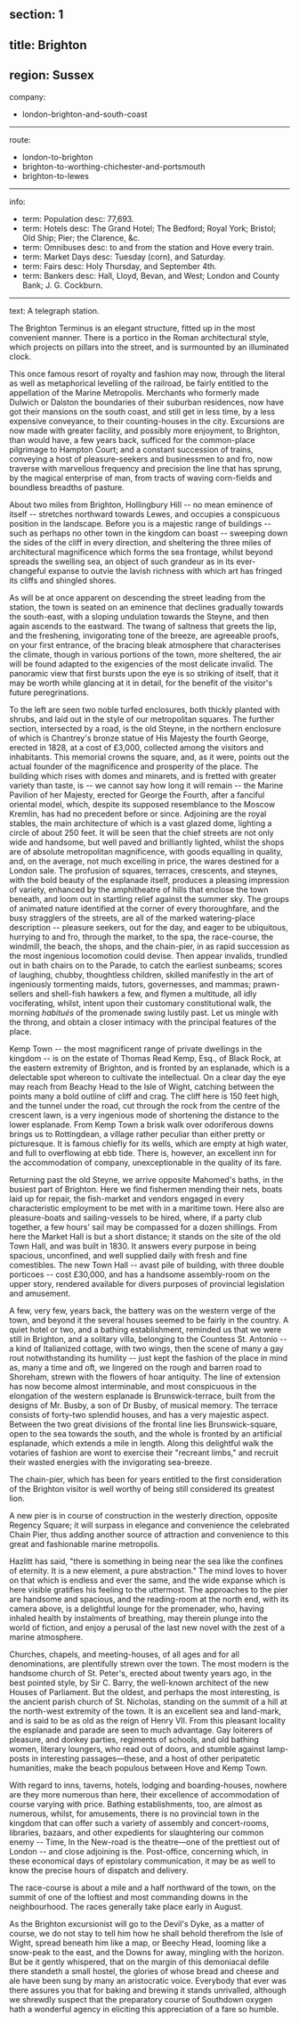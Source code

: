 section: 1
----
title: Brighton
----
region: Sussex
----
company:
- london-brighton-and-south-coast
----
route:
- london-to-brighton
- brighton-to-worthing-chichester-and-portsmouth
- brighton-to-lewes
----
info:
- term: Population
  desc: 77,693.
- term: Hotels
  desc: The Grand Hotel; The Bedford; Royal York; Bristol; Old Ship; Pier; the Clarence, &c.
- term: Omnibuses
  desc: to and from the station and Hove every train.
- term: Market Days
  desc: Tuesday (corn), and Saturday.
- term: Fairs
  desc: Holy Thursday, and September 4th.
- term: Bankers
  desc: Hall, Lloyd, Bevan, and West; London and County Bank; J. G. Cockburn.
----
text: A telegraph station.

The <span class="u-smcp">Brighton Terminus</span> is an elegant structure, fitted up in the most convenient manner. There is a portico in the Roman architectural style, which projects on pillars into the street, and is surmounted by an illuminated clock.

This once famous resort of royalty and fashion may now, through the literal as well as metaphorical levelling of the railroad, be fairly entitled to the appellation of the Marine Metropolis. Merchants who formerly made Dulwich or Dalston the boundaries of their suburban residences, now have got their mansions on the south coast, and still get in less time, by a less expensive conveyance, to their counting-houses in the city. Excursions are now made with greater facility, and possibly more enjoyment, to Brighton, than would have, a few years back, sufficed for the common-place pilgrimage to Hampton Court; and a constant succession of trains, conveying a host of pleasure-seekers and businessmen to and fro, now traverse with marvellous frequency and precision the line that has sprung, by the magical enterprise of man, from tracts of waving corn-fields and boundless breadths of pasture.

About two miles from Brighton, Hollingbury Hill -- no mean eminence of itself -- stretches northward towards Lewes, and occupies a conspicuous position in the landscape. Before you is a majestic range of buildings -- such as perhaps no other town in the kingdom can boast -- sweeping down the sides of the cliff in every direction, and sheltering the three miles of architectural magnificence which forms the sea frontage, whilst beyond spreads the swelling sea, an object of such grandeur as in its ever-changeful expanse to outvie the lavish richness with which art has fringed its cliffs and shingled shores.

As will be at once apparent on descending the street leading from the station, the town is seated on an eminence that declines gradually towards the south-east, with a sloping undulation towards the Steyne, and then again ascends to the eastward. The twang of saltness that greets the lip, and the freshening, invigorating tone of the breeze, are agreeable proofs, on your first entrance, of the bracing bleak atmosphere that characterises the climate, though in various portions of the town, more sheltered, the air will be found adapted to the exigencies of the most delicate invalid. The panoramic view that first bursts upon the eye is so striking of itself, that it may be worth while glancing at it in detail, for the benefit of the visitor's future peregrinations.

To the left are seen two noble turfed enclosures, both thickly planted with shrubs, and laid out in the style of our metropolitan squares. The further section, intersected by a road, is the old Steyne, in the northern enclosure of which is Chantrey's bronze statue of His Majesty the fourth George, erected in 1828, at a cost of £3,000, collected among the visitors and inhabitants. This memorial crowns the square, and, as it were, points out the actual founder of the magnificence and prosperity of the place. The building which rises with domes and minarets, and is fretted with greater variety than taste, is -- we cannot say how long it will remain -- the Marine Pavilion of her Majesty, erected for George the Fourth, after a fanciful oriental model, which, despite its supposed resemblance to the Moscow Kremlin, has had no precedent before or since. Adjoining are the royal stables, the main architecture of which is a vast glazed dome, lighting a circle of about 250 feet. It will be seen that the chief streets are not only wide and handsome, but well paved and brilliantly lighted, whilst the shops are of absolute metropolitan magnificence, with goods equalling in quality, and, on the average, not much excelling in price, the wares destined for a London sale. The profusion of squares, terraces, crescents, and steynes, with the bold beauty of the esplanade itself, produces a pleasing impression of variety, enhanced by the amphitheatre of hills that enclose the town beneath, and loom out in startling relief against the summer sky. The groups of animated nature identified at the corner of every thoroughfare, and the busy stragglers of the streets, are all of the marked watering-place description -- pleasure seekers, out for the day, and eager to be ubiquitous, hurrying to and fro, through the market, to the spa, the race-course, the windmill, the beach, the shops, and the chain-pier, in as rapid succession as the most ingenious locomotion could devise. Then appear invalids, trundled out in bath chairs on to the Parade, to catch the earliest sunbeams; scores of laughing, chubby, thoughtless children, skilled manifestly in the art of ingeniously tormenting maids, tutors, governesses, and mammas; prawn-sellers and shell-fish hawkers a few, and flymen a multitude, all idly vociferating, whilst, intent upon their customary constitutional walk, the morning *habitués* of the promenade swing lustily past. Let us mingle with the throng, and obtain a closer intimacy with the principal features of the place.

Kemp Town -- the most magnificent range of private dwellings in the kingdom -- is on the estate of Thomas Read Kemp, Esq., of Black Rock, at the eastern extremity of Brighton, and is fronted by an esplanade, which is a delectable spot whereon to cultivate the intellectual. On a clear day the eye may reach from Beachy Head to the Isle of Wight, catching between the points many a bold outline of cliff and crag. The cliff here is 150 feet high, and the tunnel under the road, cut through the rock from the centre of the crescent lawn, is a very ingenious mode of shortening the distance to the lower esplanade. From Kemp Town a brisk walk over odoriferous downs brings us to Rottingdean, a village rather peculiar than either pretty or picturesque. It is famous chiefly for its wells, which are empty at high water, and full to overflowing at ebb tide. There is, however, an excellent inn for the accommodation of company, unexceptionable in the quality of its fare.

Returning past the old Steyne, we arrive opposite Mahomed's baths, in the busiest part of Brighton. Here we find fishermen mending their nets, boats laid up for repair, the fish-market and vendors engaged in every characteristic employment to be met with in a maritime town. Here also are pleasure-boats and sailing-vessels to be hired, where, if a party club together, a few hours' sail may be compassed for a dozen shillings. From here the Market Hall is but a short distance; it stands on the site of the old Town Hall, and was built in 1830. It answers every purpose in being spacious, unconfined, and well supplied daily with fresh and fine comestibles. The new Town Hall -- avast pile of building, with three double porticoes -- cost £30,000, and has a handsome assembly-room on the upper story, rendered available for divers purposes of provincial legislation and amusement.

A few, very few, years back, the battery was on the western verge of the town, and beyond it the several houses seemed to be fairly in the country. A quiet hotel or two, and a bathing establishment, reminded us that we were still in Brighton, and a solitary villa, belonging to the Countess St. Antonio -- a kind of Italianized cottage, with two wings, then the scene of many a gay rout notwithstanding its humility -- just kept the fashion of the place in mind as, many a time and oft, we lingered on the rough and barren road to Shoreham, strewn with the flowers of hoar antiquity. The line of extension has now become almost interminable, and most conspicuous in the elongation of the western esplanade is Brunswick-terrace, built from the designs of Mr. Busby, a son of Dr Busby, of musical memory. The terrace consists of forty-two splendid houses, and has a very majestic aspect. Between the two great divisions of the frontal line lies Brunswick-square, open to the sea towards the south, and the whole is fronted by an artificial esplanade, which extends a mile in length. Along this delightful walk the votaries of fashion are wont to exercise their "recreant limbs," and recruit their wasted energies with the invigorating sea-breeze.

The chain-pier, which has been for years entitled to the first consideration of the Brighton visitor is well worthy of being still considered its greatest lion.

A new pier is in course of construction in the westerly direction, opposite Regency Square; it will surpass in elegance and convenience the celebrated Chain Pier, thus adding another source of attraction and convenience to this great and fashionable marine metropolis.

Hazlitt has said, "there is something in being near the sea like the confines of eternity. It is a new element, a pure abstraction." The mind loves to hover on that which is endless and ever the same, and the wide expanse which is here visible gratifies his feeling to the uttermost. The approaches to the pier are handsome and spacious, and the reading-room at the north end, with its camera above, is a delightful lounge for the promenader, who, having inhaled health by instalments of breathing, may therein plunge into the world of fiction, and enjoy a perusal of the last new novel with the zest of a marine atmosphere.

Churches, chapels, and meeting-houses, of all ages and for all denominations, are plentifully strewn over the town. The most modern is the handsome church of St. Peter's, erected about twenty years ago, in the best pointed style, by Sir C. Barry, the well-known architect of the new Houses of Parliament. But the oldest, and perhaps the most interesting, is the ancient parish church of St. Nicholas, standing on the summit of a hill at the north-west extremity of the town. It is an excellent sea and land-mark, and is said to be as old as the reign of Henry <span class="u-smcp">VII</span>. From this pleasant locality the esplanade and parade are seen to much advantage. Gay loiterers of pleasure, and donkey parties, regiments of schools, and old bathing women, literary loungers, who read out of doors, and stumble against lamp-posts in interesting passages—these, and a host of other peripatetic humanities, make the beach populous between Hove and Kemp Town.

With regard to inns, taverns, hotels, lodging and boarding-houses, nowhere are they more numerous than here, their excellence of accommodation of course varying with price. Bathing establishments, too, are almost as numerous, whilst, for amusements, there is no provincial town in the kingdom that can offer such a variety of assembly and concert-rooms, libraries, bazaars, and other expedients for slaughtering our common enemy -- Time, In the New-road is the theatre—one of the prettiest out of London -- and close adjoining is the. Post-office, concerning which, in these economical days of epistolary communication, it may be as well to know the precise hours of dispatch and delivery.

The race-course is about a mile and a half northward of the town, on the summit of one of the loftiest and most commanding downs in the neighbourhood. The races generally take place early in August.

As the Brighton excursionist will go to the Devil's Dyke, as a matter of course, we do not stay to tell him how he shall behold therefrom the Isle of Wight, spread beneath him like a map, or Beechy Head, looming like a snow-peak to the east, and the Downs for away, mingling with the horizon. But be it gently whispered, that on the margin of this demoniacal defile there standeth a small hostel, the glories of whose bread and cheese and ale have been sung by many an aristocratic voice. Everybody that ever was there assures you that for baking and brewing it stands unrivalled, although we shrewdly suspect that the preparatory course of Southdown oxygen hath a wonderful agency in eliciting this appreciation of a fare so humble.
